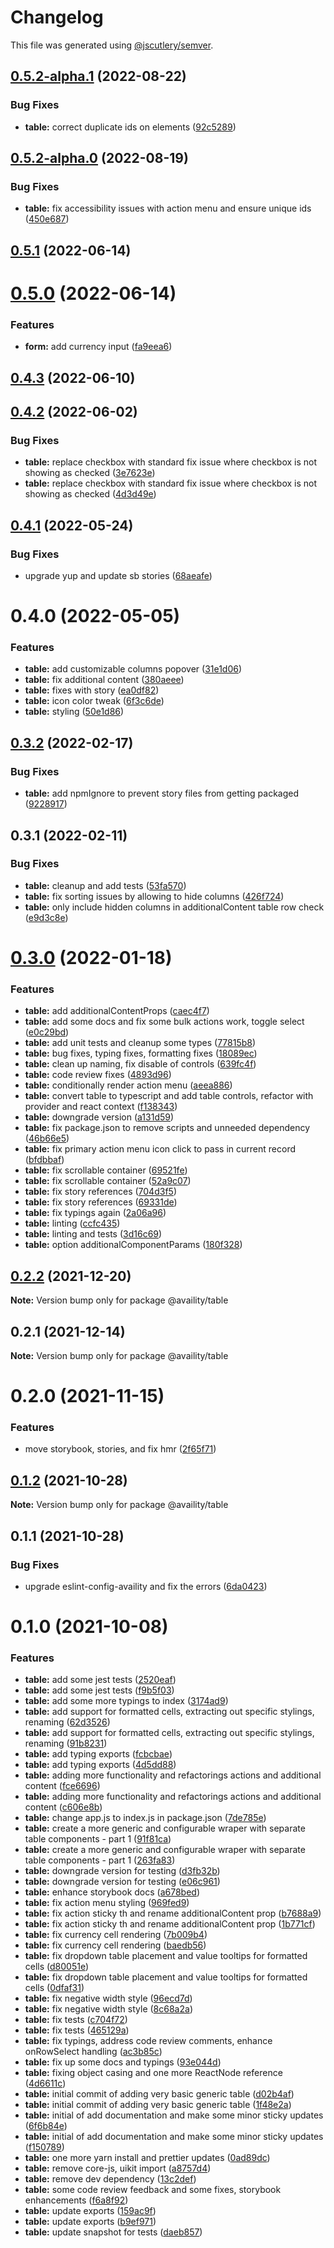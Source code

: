 # Changelog

This file was generated using [@jscutlery/semver](https://github.com/jscutlery/semver).

## [0.5.2-alpha.1](https://github.com/Availity/availity-react/compare/@availity/table@0.5.2-alpha.0...@availity/table@0.5.2-alpha.1) (2022-08-22)


### Bug Fixes

* **table:** correct duplicate ids on elements ([92c5289](https://github.com/Availity/availity-react/commit/92c528986b9517bb3a24751c931b888eca8d1d96))



## [0.5.2-alpha.0](https://github.com/Availity/availity-react/compare/@availity/table@0.5.1...@availity/table@0.5.2-alpha.0) (2022-08-19)


### Bug Fixes

* **table:** fix accessibility issues with action menu and ensure unique ids ([450e687](https://github.com/Availity/availity-react/commit/450e687e5054ad62c7fc53e274a9be4f49cd0963))



## [0.5.1](https://github.com/Availity/availity-react/compare/@availity/table@0.5.0...@availity/table@0.5.1) (2022-06-14)



# [0.5.0](https://github.com/Availity/availity-react/compare/@availity/table@0.4.3...@availity/table@0.5.0) (2022-06-14)


### Features

* **form:** add currency input ([fa9eea6](https://github.com/Availity/availity-react/commit/fa9eea6a3b3dd2ef741a0658c102e36c6db5288c))



## [0.4.3](https://github.com/Availity/availity-react/compare/@availity/table@0.4.2...@availity/table@0.4.3) (2022-06-10)



## [0.4.2](https://github.com/Availity/availity-react/compare/@availity/table@0.4.1...@availity/table@0.4.2) (2022-06-02)


### Bug Fixes

* **table:** replace checkbox with standard fix issue where checkbox is not showing as checked ([3e7623e](https://github.com/Availity/availity-react/commit/3e7623eeca2cd86c304b2deb2fd58c720ba384f7))
* **table:** replace checkbox with standard fix issue where checkbox is not showing as checked ([4d3d49e](https://github.com/Availity/availity-react/commit/4d3d49e3ab82460de5c47ae7669bde8916d424bc))



## [0.4.1](https://github.com/Availity/availity-react/compare/@availity/table@0.4.0...@availity/table@0.4.1) (2022-05-24)


### Bug Fixes

* upgrade yup and update sb stories ([68aeafe](https://github.com/Availity/availity-react/commit/68aeafe4fd7d90d7c88dbb24636ba7770fe87aa3))



# 0.4.0 (2022-05-05)


### Features

* **table:** add customizable columns popover ([31e1d06](https://github.com/Availity/availity-react/commit/31e1d061d158d37bbfea5d2de08d7ca4d0ba49a4))
* **table:** fix additional content ([380aeee](https://github.com/Availity/availity-react/commit/380aeee2b0dce4344988385696277b6d5bb2cb0d))
* **table:** fixes with story ([ea0df82](https://github.com/Availity/availity-react/commit/ea0df826d0f9aca3818cddfb52c948694efb2c05))
* **table:** icon color tweak ([6f3c6de](https://github.com/Availity/availity-react/commit/6f3c6defe8d4eab6b82431433d177889575932ad))
* **table:** styling ([50e1d86](https://github.com/Availity/availity-react/commit/50e1d8679b2a38e81e2258e79e43e594a44dcc8b))





## [0.3.2](https://github.com/Availity/availity-react/compare/@availity/table@0.3.1...@availity/table@0.3.2) (2022-02-17)

### Bug Fixes

- **table:** add npmIgnore to prevent story files from getting packaged ([9228917](https://github.com/Availity/availity-react/commit/922891789095a5e6f8beb802d824a3fad3f8364c))

## 0.3.1 (2022-02-11)

### Bug Fixes

- **table:** cleanup and add tests ([53fa570](https://github.com/Availity/availity-react/commit/53fa57056ee9fa7e3b4baedf6a7206b235536d45))
- **table:** fix sorting issues by allowing to hide columns ([426f724](https://github.com/Availity/availity-react/commit/426f7247ab805a427404c7faec720d6cf685a6ca))
- **table:** only include hidden columns in additionalContent table row check ([e9d3c8e](https://github.com/Availity/availity-react/commit/e9d3c8e58d7307aa6a85a6ae5cd00e8ea5f3e4e9))

# [0.3.0](https://github.com/Availity/availity-react/compare/@availity/table@0.2.2...@availity/table@0.3.0) (2022-01-18)

### Features

- **table:** add additionalContentProps ([caec4f7](https://github.com/Availity/availity-react/commit/caec4f70ec50ee66486cb91ca4386f54b7d8a1c2))
- **table:** add some docs and fix some bulk actions work, toggle select ([e0c29bd](https://github.com/Availity/availity-react/commit/e0c29bdc128fd766da470efd697e7be449c162c5))
- **table:** add unit tests and cleanup some types ([77815b8](https://github.com/Availity/availity-react/commit/77815b8d8aa12b1e3920c5466eb19c93d920db4f))
- **table:** bug fixes, typing fixes, formatting fixes ([18089ec](https://github.com/Availity/availity-react/commit/18089ec0efd7fdb53da7853ab52560523a475ae8))
- **table:** clean up naming, fix disable of controls ([639fc4f](https://github.com/Availity/availity-react/commit/639fc4f6cb588b566613802fe379011fc429756a))
- **table:** code review fixes ([4893d96](https://github.com/Availity/availity-react/commit/4893d96bc70b346f2c8047f6d1df3916d9070d24))
- **table:** conditionally render action menu ([aeea886](https://github.com/Availity/availity-react/commit/aeea88691736c17de42af81698468062c8819c80))
- **table:** convert table to typescript and add table controls, refactor with provider and react context ([f138343](https://github.com/Availity/availity-react/commit/f138343cba7359847e12b2fda3cdd2dad5f4d932))
- **table:** downgrade version ([a131d59](https://github.com/Availity/availity-react/commit/a131d59525587ff4311d3ec27a8e2f6cf106687b))
- **table:** fix package.json to remove scripts and unneeded dependency ([46b66e5](https://github.com/Availity/availity-react/commit/46b66e5588f8442f0b1606f57a7abc6578a9628d))
- **table:** fix primary action menu icon click to pass in current record ([bfdbbaf](https://github.com/Availity/availity-react/commit/bfdbbafe19a3181da001624f99669fdca47adfc6))
- **table:** fix scrollable container ([69521fe](https://github.com/Availity/availity-react/commit/69521feea2fa63d139af14e62b69ba8894c49eda))
- **table:** fix scrollable container ([52a9c07](https://github.com/Availity/availity-react/commit/52a9c076b09282a3aada1cb49d8e2e724863b317))
- **table:** fix story references ([704d3f5](https://github.com/Availity/availity-react/commit/704d3f5ea26a395e1d6b42311cac4acee1480a28))
- **table:** fix story references ([69331de](https://github.com/Availity/availity-react/commit/69331def6d240ae76046a1590cd6fc4a93d6a7a8))
- **table:** fix typings again ([2a06a96](https://github.com/Availity/availity-react/commit/2a06a96200e0be0c8ac601293149c14d199f0afe))
- **table:** linting ([ccfc435](https://github.com/Availity/availity-react/commit/ccfc435a6123eca34f8bae00daaa3e0016942ca6))
- **table:** linting and tests ([3d16c69](https://github.com/Availity/availity-react/commit/3d16c69d7e090858cd316a86fa075b21d7be84c0))
- **table:** option additionalComponentParams ([180f328](https://github.com/Availity/availity-react/commit/180f32898b5bef9d9d8778e87df7701bb4eacdbc))

## [0.2.2](https://github.com/Availity/availity-react/compare/@availity/table@0.2.1...@availity/table@0.2.2) (2021-12-20)

**Note:** Version bump only for package @availity/table

## 0.2.1 (2021-12-14)

**Note:** Version bump only for package @availity/table

# 0.2.0 (2021-11-15)

### Features

- move storybook, stories, and fix hmr ([2f65f71](https://github.com/Availity/availity-react/commit/2f65f71769d2d981e22700b87a09516833588f64))

## [0.1.2](https://github.com/Availity/availity-react/compare/@availity/table@0.1.1...@availity/table@0.1.2) (2021-10-28)

**Note:** Version bump only for package @availity/table

## 0.1.1 (2021-10-28)

### Bug Fixes

- upgrade eslint-config-availity and fix the errors ([6da0423](https://github.com/Availity/availity-react/commit/6da0423ecfa72b426287fd62ad00445fefce024e))

# 0.1.0 (2021-10-08)

### Features

- **table:** add some jest tests ([2520eaf](https://github.com/Availity/availity-react/commit/2520eaf89a1e18f5e43a64dd77ac2301e897598d))
- **table:** add some jest tests ([f9b5f03](https://github.com/Availity/availity-react/commit/f9b5f03c56020a528192a90d6d9981788dab0696))
- **table:** add some more typings to index ([3174ad9](https://github.com/Availity/availity-react/commit/3174ad98ef86fd3904468f3ae6974e02613feca9))
- **table:** add support for formatted cells, extracting out specific stylings, renaming ([62d3526](https://github.com/Availity/availity-react/commit/62d35261113143b0614fc31d73750c433af3edfa))
- **table:** add support for formatted cells, extracting out specific stylings, renaming ([91b8231](https://github.com/Availity/availity-react/commit/91b8231f8b9e93108bbfc560e1ff41a0e8a744d0))
- **table:** add typing exports ([fcbcbae](https://github.com/Availity/availity-react/commit/fcbcbae1e840e9c9d7557cae3dbdf697299dbad0))
- **table:** add typing exports ([4d5dd88](https://github.com/Availity/availity-react/commit/4d5dd88e5d389e07bc41a914b36fe30a77e0eff1))
- **table:** adding more functionality and refactorings actions and additional content ([fce6696](https://github.com/Availity/availity-react/commit/fce66966e0ba99c2c9d068405e748f576dccbc42))
- **table:** adding more functionality and refactorings actions and additional content ([c606e8b](https://github.com/Availity/availity-react/commit/c606e8b552b78844ba3a893468ae04ed29f7696e))
- **table:** change app.js to index.js in package.json ([7de785e](https://github.com/Availity/availity-react/commit/7de785ea198ad90f9fc047bad8b0447505e86c64))
- **table:** create a more generic and configurable wraper with separate table components - part 1 ([91f81ca](https://github.com/Availity/availity-react/commit/91f81ca2c2a502b5a8a595b21acabd708af83f11))
- **table:** create a more generic and configurable wraper with separate table components - part 1 ([263fa83](https://github.com/Availity/availity-react/commit/263fa838b98f649fc2eb8b0ef03ef28d8aa0e29a))
- **table:** downgrade version for testing ([d3fb32b](https://github.com/Availity/availity-react/commit/d3fb32be7b81861a43beb50723c7c7fe0f7aeeed))
- **table:** downgrade version for testing ([e06c961](https://github.com/Availity/availity-react/commit/e06c961b474856e7324e278f8dba2696db6597d0))
- **table:** enhance storybook docs ([a678bed](https://github.com/Availity/availity-react/commit/a678beded12e299f4df075b75c9588f88f23c3c9))
- **table:** fix action menu styling ([969fed9](https://github.com/Availity/availity-react/commit/969fed91411e938966a29dcc61bfd6e3e537aad8))
- **table:** fix action sticky th and rename additionalContent prop ([b7688a9](https://github.com/Availity/availity-react/commit/b7688a9e5ca666735eadd274f8ed07dd65a533e0))
- **table:** fix action sticky th and rename additionalContent prop ([1b771cf](https://github.com/Availity/availity-react/commit/1b771cf9b1ee2523ef5c0d224f774440ddd156ff))
- **table:** fix currency cell rendering ([7b009b4](https://github.com/Availity/availity-react/commit/7b009b488ff0ca47162ce76d64207a7511daed62))
- **table:** fix currency cell rendering ([baedb56](https://github.com/Availity/availity-react/commit/baedb56cef43a0b678f801dc79b09830cd9f113b))
- **table:** fix dropdown table placement and value tooltips for formatted cells ([d80051e](https://github.com/Availity/availity-react/commit/d80051ee9a183ad74b19476475e586cc9fd0015b))
- **table:** fix dropdown table placement and value tooltips for formatted cells ([0dfaf31](https://github.com/Availity/availity-react/commit/0dfaf31a724c8a148a1c6ce12fffe2851fa7bdbe))
- **table:** fix negative width style ([96ecd7d](https://github.com/Availity/availity-react/commit/96ecd7d822c1b0f01da43b342c9bb7954bc8e720))
- **table:** fix negative width style ([8c68a2a](https://github.com/Availity/availity-react/commit/8c68a2abc2b5e9e5332a6b3da316af7956756de0))
- **table:** fix tests ([c704f72](https://github.com/Availity/availity-react/commit/c704f7223d6a52cfb183487db54c6f8e23dbf525))
- **table:** fix tests ([465129a](https://github.com/Availity/availity-react/commit/465129a998d06b639c46afb91c90c672035473cc))
- **table:** fix typings, address code review comments, enhance onRowSelect handling ([ac3b85c](https://github.com/Availity/availity-react/commit/ac3b85ce9e54b1e8469d33873a6e1bc05fd182ac))
- **table:** fix up some docs and typings ([93e044d](https://github.com/Availity/availity-react/commit/93e044d949724aef4722b763c4e60399bb309727))
- **table:** fixing object casing and one more ReactNode reference ([4d6611c](https://github.com/Availity/availity-react/commit/4d6611cd328ac07c86c321efc9dedace4c891396))
- **table:** initial commit of adding very basic generic table ([d02b4af](https://github.com/Availity/availity-react/commit/d02b4af29576f121cb58244e981dc8acec97c487))
- **table:** initial commit of adding very basic generic table ([1f48e2a](https://github.com/Availity/availity-react/commit/1f48e2af9d7e22b10543cf36fdd95db677ab1135))
- **table:** initial of add documentation and make some minor sticky updates ([6f6b84e](https://github.com/Availity/availity-react/commit/6f6b84e01c91f50b170453ece563a568d41a1651))
- **table:** initial of add documentation and make some minor sticky updates ([f150789](https://github.com/Availity/availity-react/commit/f1507899ff731947d18bc74d47ff7b5a1bad82f5))
- **table:** one more yarn install and prettier updates ([0ad89dc](https://github.com/Availity/availity-react/commit/0ad89dc808cdf0d66d3f1e0c18874d66c5c2298b))
- **table:** remove core-js, uikit import ([a8757d4](https://github.com/Availity/availity-react/commit/a8757d4463ed74b5afc526b9d26ab16150f3bb9e))
- **table:** remove dev dependency ([13c2def](https://github.com/Availity/availity-react/commit/13c2defdb4b53f145c1c6d9e9767702d7ea6d05a))
- **table:** some code review feedback and some fixes, storybook enhancements ([f6a8f92](https://github.com/Availity/availity-react/commit/f6a8f92365c3e53a68deca536ef3e948122e4434))
- **table:** update exports ([159ac9f](https://github.com/Availity/availity-react/commit/159ac9ffa8d7a39d4f109138117c0bb1edfcea91))
- **table:** update exports ([b9ef971](https://github.com/Availity/availity-react/commit/b9ef971ab1e34720f90eac0c6b6650b2dfbb334b))
- **table:** update snapshot for tests ([daeb857](https://github.com/Availity/availity-react/commit/daeb8574149122fba032a15f84cf990ddda9020b))
